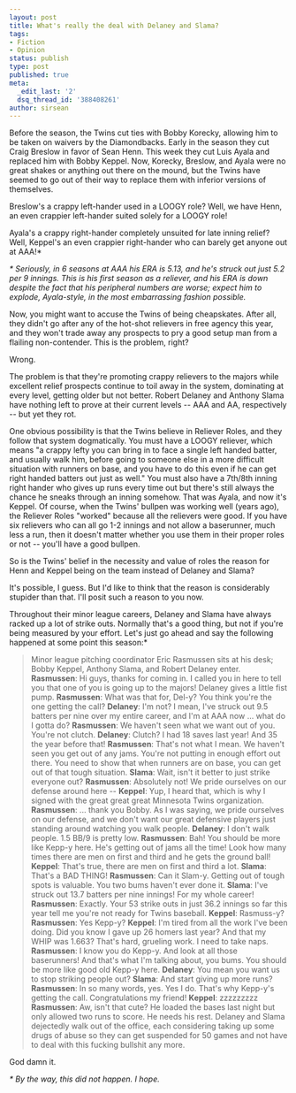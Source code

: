 ```yaml
---
layout: post
title: What's really the deal with Delaney and Slama?
tags:
- Fiction
- Opinion
status: publish
type: post
published: true
meta:
  _edit_last: '2'
  dsq_thread_id: '388408261'
author: sirsean
---
```

Before the season, the Twins cut ties with Bobby Korecky, allowing him to be taken on waivers by the Diamondbacks. Early in the season they cut Craig Breslow in favor of Sean Henn. This week they cut Luis Ayala and replaced him with Bobby Keppel. Now, Korecky, Breslow, and Ayala were no great shakes or anything out there on the mound, but the Twins have seemed to go out of their way to replace them with inferior versions of themselves.

Breslow's a crappy left-hander used in a LOOGY role? Well, we have Henn, an even crappier left-hander suited solely for a LOOGY role!

Ayala's a crappy right-hander completely unsuited for late inning relief? Well, Keppel's an even crappier right-hander who can barely get anyone out at AAA!*

<em>* Seriously, in 6 seasons at AAA his ERA is 5.13, and he's struck out just 5.2 per 9 innings. This is his first season as a reliever, and his ERA is down despite the fact that his peripheral numbers are worse; expect him to explode, Ayala-style, in the most embarrassing fashion possible.</em>

Now, you might want to accuse the Twins of being cheapskates. After all, they didn't go after any of the hot-shot relievers in free agency this year, and they won't trade away any prospects to pry a good setup man from a flailing non-contender. This is the problem, right?

Wrong.

The problem is that they're promoting crappy relievers to the majors while excellent relief prospects continue to toil away in the system, dominating at every level, getting older but not better. Robert Delaney and Anthony Slama have nothing left to prove at their current levels -- AAA and AA, respectively -- but yet they rot.

One obvious possibility is that the Twins believe in Reliever Roles, and they follow that system dogmatically. You must have a LOOGY reliever, which means "a crappy lefty you can bring in to face a single left handed batter, and usually walk him, before going to someone else in a more difficult situation with runners on base, and you have to do this even if he can get right handed batters out just as well." You must also have a 7th/8th inning right hander who gives up runs every time out but there's still always the chance he sneaks through an inning somehow. That was Ayala, and now it's Keppel. Of course, when the Twins' bullpen was working well (years ago), the Reliever Roles "worked" because all the relievers were good. If you have six relievers who can all go 1-2 innings and not allow a baserunner, much less a run, then it doesn't matter whether you use them in their proper roles or not -- you'll have a good bullpen.

So is the Twins' belief in the necessity and value of roles the reason for Henn and Keppel being on the team instead of Delaney and Slama?

It's possible, I guess. But I'd like to think that the reason is considerably stupider than that. I'll posit such a reason to you now.

Throughout their minor league careers, Delaney and Slama have always racked up a lot of strike outs. Normally that's a good thing, but not if you're being measured by your effort. Let's just go ahead and say the following happened at some point this season:*
<blockquote>Minor league pitching coordinator Eric Rasmussen sits at his desk; Bobby Keppel, Anthony Slama, and Robert Delaney enter.
<strong>Rasmussen</strong>: Hi guys, thanks for coming in. I called you in here to tell you that one of you is going up to the majors!
Delaney gives a little fist pump.
<strong>Rasmussen</strong>: What was that for, Del-y? You think you're the one getting the call?
<strong>Delaney</strong>: I'm not? I mean, I've struck out 9.5 batters per nine over my entire career, and I'm at AAA now ... what do I gotta do?
<strong>Rasmussen</strong>: We haven't seen what we want out of you. You're not clutch.
<strong>Delaney</strong>: Clutch? I had 18 saves last year! And 35 the year before that!
<strong>Rasmussen</strong>: That's not what I mean. We haven't seen you get out of any jams. You're not putting in enough effort out there. You need to show that when runners are on base, you can get out of that tough situation.
<strong>Slama</strong>: Wait, isn't it better to just strike everyone out?
<strong>Rasmussen</strong>: Absolutely not! We pride ourselves on our defense around here --
<strong>Keppel</strong>: Yup, I heard that, which is why I signed with the great great great Minnesota Twins organization.
<strong>Rasmussen</strong>: ... thank you Bobby. As I was saying, we pride ourselves on our defense, and we don't want our great defensive players just standing around watching you walk people.
<strong>Delaney</strong>: I don't walk people. 1.5 BB/9 is pretty low.
<strong>Rasmussen</strong>: Bah! You should be more like Kepp-y here. He's getting out of jams all the time! Look how many times there are men on first and third and he gets the ground ball!
<strong>Keppel</strong>: That's true, there are men on first and third a lot.
<strong>Slama</strong>: That's a BAD THING!
<strong>Rasmussen</strong>: Can it Slam-y. Getting out of tough spots is valuable. You two bums haven't ever done it.
<strong>Slama</strong>: I've struck out 13.7 batters per nine innings! For my whole career!
<strong>Rasmussen</strong>: Exactly. Your 53 strike outs in just 36.2 innings so far this year tell me you're not ready for Twins baseball.
<strong>Keppel</strong>: Rasmuss-y?
<strong>Rasmussen</strong>: Yes Kepp-y?
<strong>Keppel</strong>: I'm tired from all the work I've been doing. Did you know I gave up 26 homers last year? And that my WHIP was 1.663? That's hard, grueling work. I need to take naps.
<strong>Rasmussen</strong>: I know you do Kepp-y. And look at all those baserunners! And that's what I'm talking about, you bums. You should be more like good old Kepp-y here.
<strong>Delaney</strong>: You mean you want us to stop striking people out?
<strong>Slama</strong>: And start giving up more runs?
<strong>Rasmussen</strong>: In so many words, yes. Yes I do. That's why Kepp-y's getting the call. Congratulations my friend!
<strong>Keppel</strong>: zzzzzzzzz
<strong>Rasmussen</strong>: Aw, isn't that cute? He loaded the bases last night but only allowed two runs to score. He needs his rest.
Delaney and Slama dejectedly walk out of the office, each considering taking up some drugs of abuse so they can get suspended for 50 games and not have to deal with this fucking bullshit any more.</blockquote>
God damn it.

<em>* By the way, this did not happen. I hope.</em>
